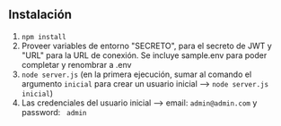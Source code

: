 ## Instalación

1. `npm install`
1. Proveer variables de entorno "SECRETO", para el secreto de JWT y "URL" para la URL de conexión. Se incluye sample.env para poder completar y renombrar a .env
1. `node server.js` (en la primera ejecución, sumar al comando el argumento `inicial` para crear un usuario inicial --> `node server.js inicial`) 
1. Las credenciales del usuario inicial --> email: `admin@admin.com` y password: ` admin`
